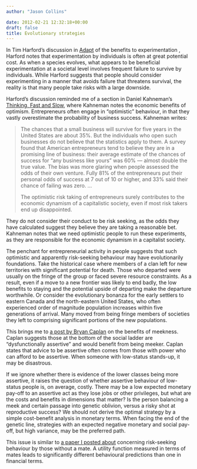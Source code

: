 ```yaml
---
author: "Jason Collins"

date: 2012-02-21 12:32:18+00:00
draft: false
title: Evolutionary strategies
---
```


In Tim Harford’s discussion in [Adapt](https://www.jasoncollins.blog/harfords-adapt-why-success-always-starts-with-failure/) of the benefits to experimentation , Harford notes that experimentation by individuals is often at great potential cost. As when a species evolves, what appears to be beneficial experimentation at a societal level involves frequent failure to survive by individuals. While Harford suggests that people should consider experimenting in a manner that avoids failure that threatens survival, the reality is that many people take risks with a large downside.

Harford’s discussion reminded me of a section in Daniel Kahneman’s [Thinking, Fast and Slow](https://www.jasoncollins.blog/kahnemans-thinking-fast-and-slow/), where Kahneman notes the economic benefits of optimism. Entrepreneurs often engage in “optimistic” behaviour, in that they vastly overestimate the probability of business success. Kahneman writes:



<blockquote>The chances that a small business will survive for five years in the United States are about 35%. But the individuals who open such businesses do not believe that the statistics apply to them. A survey found that American entrepreneurs tend to believe they are in a promising line of business: their average estimate of the chances of success for “any business like yours” was 60% — almost double the true value. The bias was more glaring when people assessed the odds of their own venture. Fully 81% of the entrepreneurs put their personal odds of success at 7 out of 10 or higher, and 33% said their chance of failing was zero. …

The optimistic risk taking of entrepreneurs surely contributes to the economic dynamism of a capitalistic society, even if most risk takers end up disappointed.
</blockquote>



They do not consider their conduct to be risk seeking, as the odds they have calculated suggest they believe they are taking a reasonable bet. Kahneman notes that we need optimistic people to run these experiments, as they are responsible for the economic dynamism in a capitalist society.

The penchant for entrepreneurial activity in people suggests that such optimistic and apparently risk-seeking behaviour may have evolutionarily foundations. Take the historical case where members of a clan left for new territories with significant potential for death. Those who departed were usually on the fringe of the group or faced severe resource constraints. As a result, even if a move to a new frontier was likely to end badly, the low benefits to staying and the potential upside of departing make the departure worthwhile. Or consider the evolutionary bonanza for the early settlers to eastern Canada and the north-eastern United States, who often experienced order of magnitude population increases within five generations of arrival. Many moved from being fringe members of societies they left to comprising significant portions of the new populations.

This brings me to [a post by Bryan Caplan](http://econlog.econlib.org/archives/2012/02/when_to_be_meek.html) on the benefits of meekness. Caplan suggests those at the bottom of the social ladder are “dysfunctionally assertive” and would benefit from being meeker. Caplan states that advice to be assertive often comes from those with power who can afford to be assertive. When someone with low-status stands-up, it may be disastrous.

If we ignore whether there is evidence of the lower classes being more assertive, it raises the question of whether assertive behaviour of low-status people is, on average, costly. There may be a low expected monetary pay-off to an assertive act as they lose jobs or other privileges, but what are the costs and benefits in dimensions that matter? Is the person balancing a meek and certain passage into genetic oblivion, versus a risky shot at reproductive success? We should not derive the optimal strategy by a simple cost-benefit analysis in monetary terms. When facing the end of the genetic line, strategies with an expected negative monetary and social pay-off, but high variance, may be the preferred path.

This issue is similar to [a paper I posted about](https://www.jasoncollins.blog/what-is-the-objective/) concerning risk-seeking behaviour by those without a mate. A utility function measured in terms of mates leads to significantly different behavioural predictions than one in financial terms.

